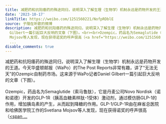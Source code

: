 ```yaml
---
title: 减肥药和抗阳痿药的殊途同归，说明深入了解生理（生物学）机制永远是药物开发的王道。今天华盛顿邮报（WaPo）的The Post Reports非常有趣，讲了“无法无天”的Oz...
date: '2023-10-17'
linkTitle: https://weibo.com/1251560221/NofpRDblE
source: 子陵在听歌的微博
description: 减肥药和抗阳痿药的殊途同归，说明深入了解生理（生物学）机制永远是药物开发的王道。今天华盛顿邮报（WaPo）的The Post Reports非常有趣，讲了“无法无天”的Ozempic自制药市场。这来源于WaPo记者Daniel
  Gilbert一篇引起巨大反响的文章（下图）。<br><br>Ozempic，药品名为Semaglutide（索马鲁肽），它是丹麦公司Novo Nordisk（诺和诺德）开发的GLP-1R（胰高血糖素样肽-1受体）激动剂，通过模仿肠GLP-1的作用，增加胰岛素的产生，从而起到降糖的作用。GLP-1/GLP-1R由在麻省总医院和哈佛医学院工作的Svetlana
  Mojsov等人发现，现在获得诺奖的呼声很高（<a href="https://weibo.com/1251560221/4953839457010305" data-hide=""><span
  ...
disable_comments: true
---
```

减肥药和抗阳痿药的殊途同归，说明深入了解生理（生物学）机制永远是药物开发的王道。今天华盛顿邮报（WaPo）的The Post Reports非常有趣，讲了“无法无天”的Ozempic自制药市场。这来源于WaPo记者Daniel Gilbert一篇引起巨大反响的文章（下图）。<br><br>Ozempic，药品名为Semaglutide（索马鲁肽），它是丹麦公司Novo Nordisk（诺和诺德）开发的GLP-1R（胰高血糖素样肽-1受体）激动剂，通过模仿肠GLP-1的作用，增加胰岛素的产生，从而起到降糖的作用。GLP-1/GLP-1R由在麻省总医院和哈佛医学院工作的Svetlana Mojsov等人发现，现在获得诺奖的呼声很高（<a href="https://weibo.com/1251560221/4953839457010305" data-hide=""><span ...